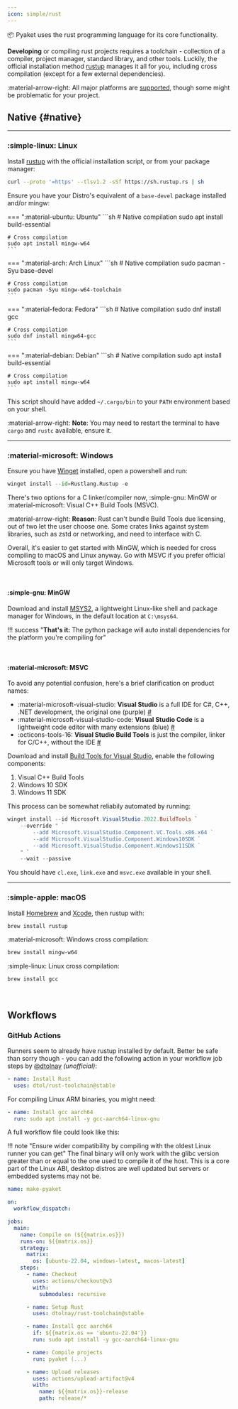```yaml
---
icon: simple/rust
---
```


📦 Pyaket uses the rust programming language for its core functionality.

<b><span class="the">D</span>eveloping</b> or compiling rust projects requires a toolchain - collection of a compiler, project manager, standard library, and other tools. Luckily, the official installation method [rustup](https://www.rust-lang.org/tools/install) manages it all for you, including cross compilation (except for a few external dependencies).

:material-arrow-right: All major platforms are [supported](https://doc.rust-lang.org/nightly/rustc/platform-support.html#tier-1-with-host-tools), though some might be problematic for your project.

## Native {#native}

<!------------------------------------------------------------------------------------------------->
<hr>

### :simple-linux: Linux

Install [rustup](https://www.rust-lang.org/tools/install) with the official installation script, or from your package manager:

```sh
curl --proto '=https' --tlsv1.2 -sSf https://sh.rustup.rs | sh
```

Ensure you have your Distro's equivalent of a `base-devel` package installed and/or mingw:

=== ":material-ubuntu: Ubuntu"
    ```sh
    # Native compilation
    sudo apt install build-essential

    # Cross compilation
    sudo apt install mingw-w64
    ```
=== ":material-arch: Arch Linux"
    ```sh
    # Native compilation
    sudo pacman -Syu base-devel

    # Cross compilation
    sudo pacman -Syu mingw-w64-toolchain
    ```
=== ":material-fedora: Fedora"
    ```sh
    # Native compilation
    sudo dnf install gcc

    # Cross compilation
    sudo dnf install mingw64-gcc
    ```
=== ":material-debian: Debian"
    ```sh
    # Native compilation
    sudo apt install build-essential

    # Cross compilation
    sudo apt install mingw-w64
    ```

This script should have added `~/.cargo/bin` to your `PATH` environment based on your shell.

:material-arrow-right: **Note**: You may need to restart the terminal to have `cargo` and `rustc` available, ensure it.

<!------------------------------------------------------------------------------------------------->
<hr>

### :material-microsoft: Windows

Ensure you have [Winget](https://learn.microsoft.com/en-us/windows/package-manager/winget/) installed, open a powershell and run:

```python
winget install --id=Rustlang.Rustup -e
```

There's two options for a C linker/compiler now, :simple-gnu: MinGW or :material-microsoft: Visual C++ Build Tools (MSVC).

:material-arrow-right: **Reason**: Rust can't bundle Build Tools due licensing, out of two let the user choose one. Some crates links against system libraries, such as zstd or networking, and need to interface with C.

Overall, it's easier to get started with MinGW, which is needed for cross compiling to macOS and Linux anyway. Go with MSVC if you prefer official Microsoft tools or will only target Windows.

<br>

#### :simple-gnu: MinGW

Download and install [MSYS2](https://www.msys2.org/), a lightweight Linux-like shell and package manager for Windows, in the default location at `C:\msys64`.

!!! success "**That's it:** The python package will auto install dependencies for the platform you're compiling for"

<br>

#### :material-microsoft: MSVC

To avoid any potential confusion, here's a brief clarification on product names:

- :material-microsoft-visual-studio: **Visual Studio** is a full IDE for C#, C++, .NET development, the original one (purple) [#](https://visualstudio.microsoft.com/)
- :material-microsoft-visual-studio-code: **Visual Studio Code** is a lightweight code editor with many extensions (blue) [#](https://code.visualstudio.com/)
- :octicons-tools-16: **Visual Studio Build Tools** is just the compiler, linker for C/C++, without the IDE [#](https://visualstudio.microsoft.com/downloads/?q=build+tools#build-tools-for-visual-studio-2022)

Download and install [Build Tools for Visual Studio](https://visualstudio.microsoft.com/downloads/?q=build+tools#build-tools-for-visual-studio-2022), enable the following components:

1. Visual C++ Build Tools
2. Windows 10 SDK
3. Windows 11 SDK

This process can be somewhat reliabily automated by running:

```ps1 title="PowerShell"
winget install --id Microsoft.VisualStudio.2022.BuildTools `
    --override " `
        --add Microsoft.VisualStudio.Component.VC.Tools.x86.x64 `
        --add Microsoft.VisualStudio.Component.Windows10SDK `
        --add Microsoft.VisualStudio.Component.Windows11SDK `
    " `
    --wait --passive
```

You should have `cl.exe`, `link.exe` and `msvc.exe` available in your shell.

<!------------------------------------------------------------------------------------------------->
<hr>

### :simple-apple: macOS

Install [Homebrew](https://brew.sh/) and [Xcode](https://developer.apple.com/xcode/), then rustup with:

```sh
brew install rustup
```

:material-microsoft: Windows cross compilation:

```sh
brew install mingw-w64
```

:simple-linux: Linux cross compilation:

```sh
brew install gcc
```

<!------------------------------------------------------------------------------------------------->
<br>

## Workflows

### GitHub Actions

Runners seem to already have rustup installed by default. Better be safe than sorry though - you can add the following action in your workflow job steps by [@dtolnay](https://github.com/dtolnay/rust-toolchain) _(unofficial)_:

```yaml
- name: Install Rust
  uses: dtol/rust-toolchain@stable
```

For compiling Linux ARM binaries, you might need:

```yaml
- name: Install gcc aarch64
  run: sudo apt install -y gcc-aarch64-linux-gnu
```

A full workflow file could look like this:

!!! note "Ensure wider compatibility by compiling with the oldest Linux runner you can get"
    The final binary will only work with the glibc version greater than or equal to the one used to compile it of the host. This is a core part of the Linux ABI, desktop distros are well updated but servers or embedded systems may not be.

```yaml title="<small>.github/workflows/make-pyaket.yml</small>"
name: make-pyaket

on:
  workflow_dispatch:

jobs:
  main:
    name: Compile on (${{matrix.os}})
    runs-on: ${{matrix.os}}
    strategy:
      matrix:
        os: [ubuntu-22.04, windows-latest, macos-latest]
    steps:
      - name: Checkout
        uses: actions/checkout@v3
        with:
          submodules: recursive

      - name: Setup Rust
        uses: dtolnay/rust-toolchain@stable

      - name: Install gcc aarch64
        if: ${{matrix.os == 'ubuntu-22.04'}}
        run: sudo apt install -y gcc-aarch64-linux-gnu

      - name: Compile projects
        run: pyaket (...)

      - name: Upload releases
        uses: actions/upload-artifact@v4
        with:
          name: ${{matrix.os}}-release
          path: release/*
```

